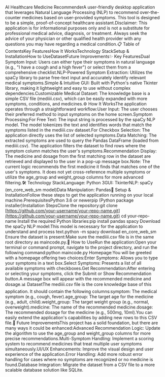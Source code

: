AI Healthcare Medicine RecommenderA user-friendly desktop application that leverages Natural Language Processing (NLP) to recommend over-the-counter medicines based on user-provided symptoms. This tool is designed to be a simple, proof-of-concept healthcare assistant.Disclaimer: This application is for informational purposes only and is not a substitute for professional medical advice, diagnosis, or treatment. Always seek the advice of your physician or other qualified health provider with any questions you may have regarding a medical condition.📋 Table of ContentsKey FeaturesHow It WorksTechnology StackSetup & InstallationHow to UseDatasetFuture Improvements✨ Key FeaturesDual Symptom Input: Users can either type their symptoms in natural language (e.g., "I have a cough and a high fever") or select them from a comprehensive checklist.NLP-Powered Symptom Extraction: Utilizes the spaCy library to parse free-text input and accurately identify relevant medical symptoms.Simple & Intuitive GUI: Built with Python's native Tkinter library, making it lightweight and easy to use without complex dependencies.Customizable Medical Dataset: The knowledge base is a simple CSV file (mediiii.csv), which can be easily expanded with more symptoms, conditions, and medicines.⚙️ How It WorksThe application operates through a straightforward workflow:User Input: The user chooses their preferred method to input symptoms on the home screen.Symptom Processing:For Free Text: The input string is processed by the spaCy NLP model. The model tokenizes the text and identifies words that match the symptoms listed in the mediiii.csv dataset.For Checkbox Selection: The application directly uses the list of selected symptoms.Data Matching: The extracted symptoms are used to query the Pandas DataFrame (loaded from mediiii.csv). The application filters the dataset to find rows where the symptom column matches the user's symptoms.Recommendation Display: The medicine and dosage from the first matching row in the dataset are retrieved and displayed to the user in a pop-up message box.Note: The current logic recommends the first medicine it finds that matches one of the user's symptoms. It does not yet cross-reference multiple symptoms or utilize the age_group and weight_group columns for more advanced filtering.🛠️ Technology StackLanguage: Python 3GUI: TkinterNLP: spaCy (en_core_web_sm model)Data Manipulation: Pandas🚀 Setup & InstallationFollow these steps to get the application running on your local machine.PrerequisitesPython 3.6 or newerpip (Python package installer)Installation StepsClone the repository:git clone [https://github.com/your-username/your-repo-name.git](https://github.com/your-username/your-repo-name.git)
cd your-repo-name
Install the required Python libraries:pip install pandas spacy
Download the spaCy NLP model:This model is necessary for the application to understand and process text.python -m spacy download en_core_web_sm
Ensure the dataset is present:Make sure the mediiii.csv file is in the same root directory as maincode.py.📖 How to UseRun the application:Open your terminal or command prompt, navigate to the project directory, and run the following command:python maincode.py
Homepage:You will be greeted with a homepage offering two choices:Enter Symptoms: Allows you to type your symptoms in a text box.Select Symptoms: Presents a list of all available symptoms with checkboxes.Get Recommendation:After entering or selecting your symptoms, click the Submit or Show Recommendation button.A message box will appear with the recommended medicine and dosage.📊 DatasetThe mediiii.csv file is the core knowledge base of this application. It should contain the following columns:symptom: The medical symptom (e.g., cough, fever).age_group: The target age for the medicine (e.g., adult, child).weight_group: The target weight group (e.g., normal, overweight).medicine: The name of the recommended medicine.dosage: The recommended dosage for the medicine (e.g., 500mg, 10ml).You can easily extend the application's capabilities by adding new rows to this CSV file.🔮 Future ImprovementsThis project has a solid foundation, but there are many ways it could be enhanced:Advanced Recommendation Logic: Update the algorithm to use the age_group and weight_group columns for more precise recommendations.Multi-Symptom Handling: Implement a scoring system to recommend medicines that treat multiple user symptoms simultaneously.UI/UX Enhancements: Improve the visual design and user experience of the application.Error Handling: Add more robust error handling for cases where no symptoms are recognized or no medicine is found.Database Integration: Migrate the dataset from a CSV file to a more scalable database solution like SQLite.
